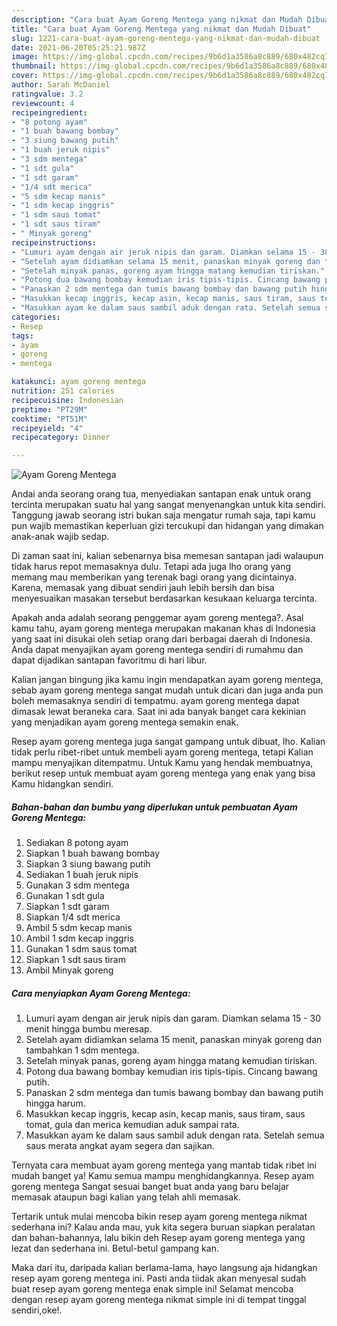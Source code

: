 ```yaml
---
description: "Cara buat Ayam Goreng Mentega yang nikmat dan Mudah Dibuat"
title: "Cara buat Ayam Goreng Mentega yang nikmat dan Mudah Dibuat"
slug: 1221-cara-buat-ayam-goreng-mentega-yang-nikmat-dan-mudah-dibuat
date: 2021-06-20T05:25:21.987Z
image: https://img-global.cpcdn.com/recipes/9b6d1a3586a8c889/680x482cq70/ayam-goreng-mentega-foto-resep-utama.jpg
thumbnail: https://img-global.cpcdn.com/recipes/9b6d1a3586a8c889/680x482cq70/ayam-goreng-mentega-foto-resep-utama.jpg
cover: https://img-global.cpcdn.com/recipes/9b6d1a3586a8c889/680x482cq70/ayam-goreng-mentega-foto-resep-utama.jpg
author: Sarah McDaniel
ratingvalue: 3.2
reviewcount: 4
recipeingredient:
- "8 potong ayam"
- "1 buah bawang bombay"
- "3 siung bawang putih"
- "1 buah jeruk nipis"
- "3 sdm mentega"
- "1 sdt gula"
- "1 sdt garam"
- "1/4 sdt merica"
- "5 sdm kecap manis"
- "1 sdm kecap inggris"
- "1 sdm saus tomat"
- "1 sdt saus tiram"
- " Minyak goreng"
recipeinstructions:
- "Lumuri ayam dengan air jeruk nipis dan garam. Diamkan selama 15 - 30 menit hingga bumbu meresap."
- "Setelah ayam didiamkan selama 15 menit, panaskan minyak goreng dan tambahkan 1 sdm mentega."
- "Setelah minyak panas, goreng ayam hingga matang kemudian tiriskan."
- "Potong dua bawang bombay kemudian iris tipis-tipis. Cincang bawang putih."
- "Panaskan 2 sdm mentega dan tumis bawang bombay dan bawang putih hingga harum."
- "Masukkan kecap inggris, kecap asin, kecap manis, saus tiram, saus tomat, gula dan merica kemudian aduk sampai rata."
- "Masukkan ayam ke dalam saus sambil aduk dengan rata. Setelah semua saus merata angkat ayam segera dan sajikan."
categories:
- Resep
tags:
- ayam
- goreng
- mentega

katakunci: ayam goreng mentega 
nutrition: 251 calories
recipecuisine: Indonesian
preptime: "PT29M"
cooktime: "PT51M"
recipeyield: "4"
recipecategory: Dinner

---
```



![Ayam Goreng Mentega](https://img-global.cpcdn.com/recipes/9b6d1a3586a8c889/680x482cq70/ayam-goreng-mentega-foto-resep-utama.jpg)

Andai anda seorang orang tua, menyediakan santapan enak untuk orang tercinta merupakan suatu hal yang sangat menyenangkan untuk kita sendiri. Tanggung jawab seorang istri bukan saja mengatur rumah saja, tapi kamu pun wajib memastikan keperluan gizi tercukupi dan hidangan yang dimakan anak-anak wajib sedap.

Di zaman  saat ini, kalian sebenarnya bisa memesan santapan jadi walaupun tidak harus repot memasaknya dulu. Tetapi ada juga lho orang yang memang mau memberikan yang terenak bagi orang yang dicintainya. Karena, memasak yang dibuat sendiri jauh lebih bersih dan bisa menyesuaikan masakan tersebut berdasarkan kesukaan keluarga tercinta. 



Apakah anda adalah seorang penggemar ayam goreng mentega?. Asal kamu tahu, ayam goreng mentega merupakan makanan khas di Indonesia yang saat ini disukai oleh setiap orang dari berbagai daerah di Indonesia. Anda dapat menyajikan ayam goreng mentega sendiri di rumahmu dan dapat dijadikan santapan favoritmu di hari libur.

Kalian jangan bingung jika kamu ingin mendapatkan ayam goreng mentega, sebab ayam goreng mentega sangat mudah untuk dicari dan juga anda pun boleh memasaknya sendiri di tempatmu. ayam goreng mentega dapat dimasak lewat beraneka cara. Saat ini ada banyak banget cara kekinian yang menjadikan ayam goreng mentega semakin enak.

Resep ayam goreng mentega juga sangat gampang untuk dibuat, lho. Kalian tidak perlu ribet-ribet untuk membeli ayam goreng mentega, tetapi Kalian mampu menyajikan ditempatmu. Untuk Kamu yang hendak membuatnya, berikut resep untuk membuat ayam goreng mentega yang enak yang bisa Kamu hidangkan sendiri.

<!--inarticleads1-->

##### Bahan-bahan dan bumbu yang diperlukan untuk pembuatan Ayam Goreng Mentega:

1. Sediakan 8 potong ayam
1. Siapkan 1 buah bawang bombay
1. Siapkan 3 siung bawang putih
1. Sediakan 1 buah jeruk nipis
1. Gunakan 3 sdm mentega
1. Gunakan 1 sdt gula
1. Siapkan 1 sdt garam
1. Siapkan 1/4 sdt merica
1. Ambil 5 sdm kecap manis
1. Ambil 1 sdm kecap inggris
1. Gunakan 1 sdm saus tomat
1. Siapkan 1 sdt saus tiram
1. Ambil  Minyak goreng




<!--inarticleads2-->

##### Cara menyiapkan Ayam Goreng Mentega:

1. Lumuri ayam dengan air jeruk nipis dan garam. Diamkan selama 15 - 30 menit hingga bumbu meresap.
1. Setelah ayam didiamkan selama 15 menit, panaskan minyak goreng dan tambahkan 1 sdm mentega.
1. Setelah minyak panas, goreng ayam hingga matang kemudian tiriskan.
1. Potong dua bawang bombay kemudian iris tipis-tipis. Cincang bawang putih.
1. Panaskan 2 sdm mentega dan tumis bawang bombay dan bawang putih hingga harum.
1. Masukkan kecap inggris, kecap asin, kecap manis, saus tiram, saus tomat, gula dan merica kemudian aduk sampai rata.
1. Masukkan ayam ke dalam saus sambil aduk dengan rata. Setelah semua saus merata angkat ayam segera dan sajikan.




Ternyata cara membuat ayam goreng mentega yang mantab tidak ribet ini mudah banget ya! Kamu semua mampu menghidangkannya. Resep ayam goreng mentega Sangat sesuai banget buat anda yang baru belajar memasak ataupun bagi kalian yang telah ahli memasak.

Tertarik untuk mulai mencoba bikin resep ayam goreng mentega nikmat sederhana ini? Kalau anda mau, yuk kita segera buruan siapkan peralatan dan bahan-bahannya, lalu bikin deh Resep ayam goreng mentega yang lezat dan sederhana ini. Betul-betul gampang kan. 

Maka dari itu, daripada kalian berlama-lama, hayo langsung aja hidangkan resep ayam goreng mentega ini. Pasti anda tiidak akan menyesal sudah buat resep ayam goreng mentega enak simple ini! Selamat mencoba dengan resep ayam goreng mentega nikmat simple ini di tempat tinggal sendiri,oke!.

